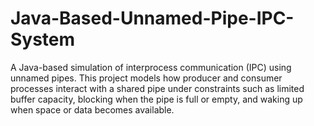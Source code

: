 # Java-Based-Unnamed-Pipe-IPC-System
A Java-based simulation of interprocess communication (IPC) using unnamed pipes. This project models how producer and consumer processes interact with a shared pipe under constraints such as limited buffer capacity, blocking when the pipe is full or empty, and waking up when space or data becomes available.
